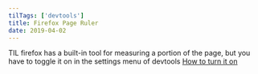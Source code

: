 ```yaml
---
tilTags: ['devtools']
title: Firefox Page Ruler
date: 2019-04-02
---
```


TIL firefox has a built-in tool for measuring a portion of the page, but you have to toggle it on in the settings menu of devtools [How to turn it on](https://developer.mozilla.org/en-US/docs/Tools/Measure_a_portion_of_the_page)